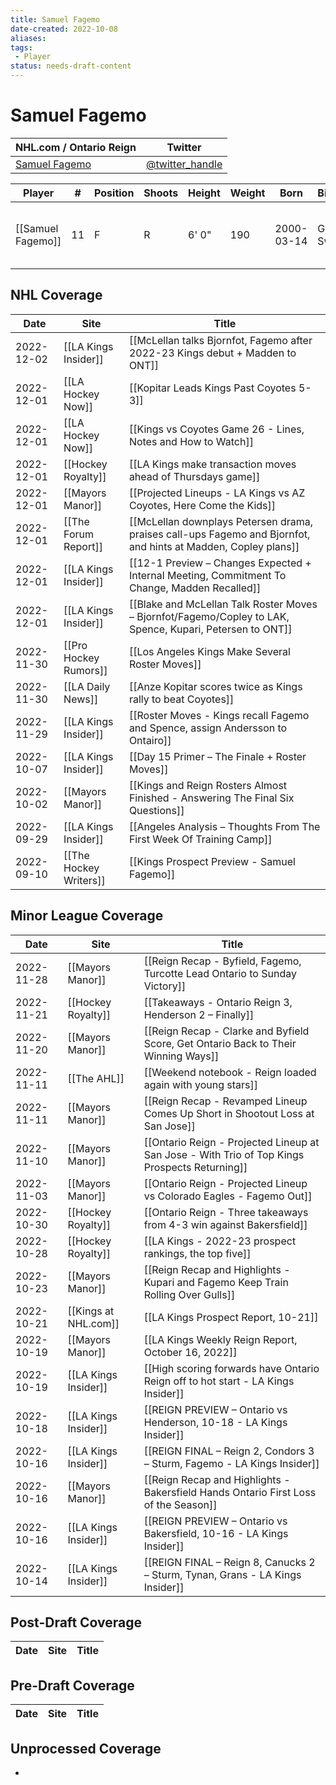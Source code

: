 ```yaml
---
title: Samuel Fagemo
date-created: 2022-10-08
aliases: 
tags:
 - Player
status: needs-draft-content
---
```


# Samuel Fagemo

NHL.com / Ontario Reign | Twitter
-|-
[Samuel Fagemo](https://ontarioreign.com/roster/samuel-fagemo) | [@twitter_handle](https://twitter.com/)

Player | \# | Position | Shoots | Height | Weight | Born | Birthplace | Draft 
-|-|-|-|-|-|-|-|-
[[Samuel Fagemo]] | 11 | F | R | 6' 0" | 190 | 2000-03-14 | Goteborg, Sweden | LAK 2nd RD, 2019 (50th)



## NHL  Coverage
| Date       | Site                  | Title                                                                                                          |
| ---------- | --------------------- | -------------------------------------------------------------------------------------------------------------- |
| 2022-12-02 | [[LA Kings Insider]]  | [[McLellan talks Bjornfot, Fagemo after 2022-23 Kings debut + Madden to ONT]]                                  |
| 2022-12-01 | [[LA Hockey Now]]     | [[Kopitar Leads Kings Past Coyotes 5-3]]                                                                       |
| 2022-12-01 | [[LA Hockey Now]]     | [[Kings vs Coyotes Game 26 - Lines, Notes and How to Watch]]                                                   |
| 2022-12-01 | [[Hockey Royalty]]    | [[LA Kings make transaction moves ahead of Thursdays game]]                                                    |
| 2022-12-01 | [[Mayors Manor]]      | [[Projected Lineups - LA Kings vs AZ Coyotes, Here Come the Kids]]                                             |
| 2022-12-01 | [[The Forum Report]]  | [[McLellan downplays Petersen drama, praises call-ups Fagemo and Bjornfot, and hints at Madden, Copley plans]] |
| 2022-12-01 | [[LA Kings Insider]]  | [[12-1 Preview – Changes Expected + Internal Meeting, Commitment To Change, Madden Recalled]]                  |
| 2022-12-01 | [[LA Kings Insider]]  | [[Blake and McLellan Talk Roster Moves – Bjornfot/Fagemo/Copley to LAK, Spence, Kupari, Petersen to ONT]]      |
| 2022-11-30 | [[Pro Hockey Rumors]] | [[Los Angeles Kings Make Several Roster Moves]]                                                                |
| 2022-11-30 | [[LA Daily News]]     | [[Anze Kopitar scores twice as Kings rally to beat Coyotes]]                                                   |
| 2022-11-29 | [[LA Kings Insider]]  | [[Roster Moves - Kings recall Fagemo and Spence, assign Andersson to Ontairo]]                                 |
| 2022-10-07 | [[LA Kings Insider]]  | [[Day 15 Primer – The Finale + Roster Moves]]                                                                  |
| 2022-10-02 | [[Mayors Manor]]      | [[Kings and Reign Rosters Almost Finished - Answering The Final Six Questions]]                                |
| 2022-09-29 | [[LA Kings Insider]]  | [[Angeles Analysis – Thoughts From The First Week Of Training Camp]]                                           |
| 2022-09-10 | [[The Hockey Writers]] | [[Kings Prospect Preview - Samuel Fagemo]]                                     |


## Minor League Coverage
| Date       | Site                 | Title                                                                                         |
| ---------- | -------------------- | --------------------------------------------------------------------------------------------- |
| 2022-11-28 | [[Mayors Manor]] | [[Reign Recap - Byfield, Fagemo, Turcotte Lead Ontario to Sunday Victory]] |
| 2022-11-21 | [[Hockey Royalty]] | [[Takeaways - Ontario Reign 3, Henderson 2 – Finally]] |
| 2022-11-20 | [[Mayors Manor]]     | [[Reign Recap - Clarke and Byfield Score, Get Ontario Back to Their Winning Ways]]            |
| 2022-11-11 | [[The AHL]]          | [[Weekend notebook - Reign loaded again with young stars]]                                    |
| 2022-11-11 | [[Mayors Manor]]     | [[Reign Recap - Revamped Lineup Comes Up Short in Shootout Loss at San Jose]]                 |
| 2022-11-10 | [[Mayors Manor]]     | [[Ontario Reign - Projected Lineup at San Jose - With Trio of Top Kings Prospects Returning]] |
| 2022-11-03 | [[Mayors Manor]]     | [[Ontario Reign - Projected Lineup vs Colorado Eagles - Fagemo Out]]                          |
| 2022-10-30 | [[Hockey Royalty]]   | [[Ontario Reign - Three takeaways from 4-3 win against Bakersfield]]                          |
| 2022-10-28 | [[Hockey Royalty]]   | [[LA Kings - 2022-23 prospect rankings, the top five]]                                        |
| 2022-10-23 | [[Mayors Manor]]     | [[Reign Recap and Highlights - Kupari and Fagemo Keep Train Rolling Over Gulls]]              |
| 2022-10-21 | [[Kings at NHL.com]] | [[LA Kings Prospect Report, 10-21]]                                                           |
| 2022-10-19 | [[Mayors Manor]]     | [[LA Kings Weekly Reign Report, October 16, 2022]]                                            |
| 2022-10-19 | [[LA Kings Insider]] | [[High scoring forwards have Ontario Reign off to hot start - LA Kings Insider]]              |
| 2022-10-18 | [[LA Kings Insider]] | [[REIGN PREVIEW – Ontario vs Henderson, 10-18 - LA Kings Insider]]                            |
| 2022-10-16 | [[LA Kings Insider]] | [[REIGN FINAL – Reign 2, Condors 3 – Sturm, Fagemo - LA Kings Insider]]                       |
| 2022-10-16 | [[Mayors Manor]]     | [[Reign Recap and Highlights - Bakersfield Hands Ontario First Loss of the Season]]           |
| 2022-10-16 | [[LA Kings Insider]] | [[REIGN PREVIEW – Ontario vs Bakersfield, 10-16 - LA Kings Insider]]                          |
| 2022-10-14 | [[LA Kings Insider]] | [[REIGN FINAL – Reign 8, Canucks 2 – Sturm, Tynan, Grans - LA Kings Insider]]       |



## Post-Draft Coverage
Date | Site |  Title
---|---|---



## Pre-Draft Coverage
Date | Site |  Title
---|---|---


## Unprocessed Coverage
- 
